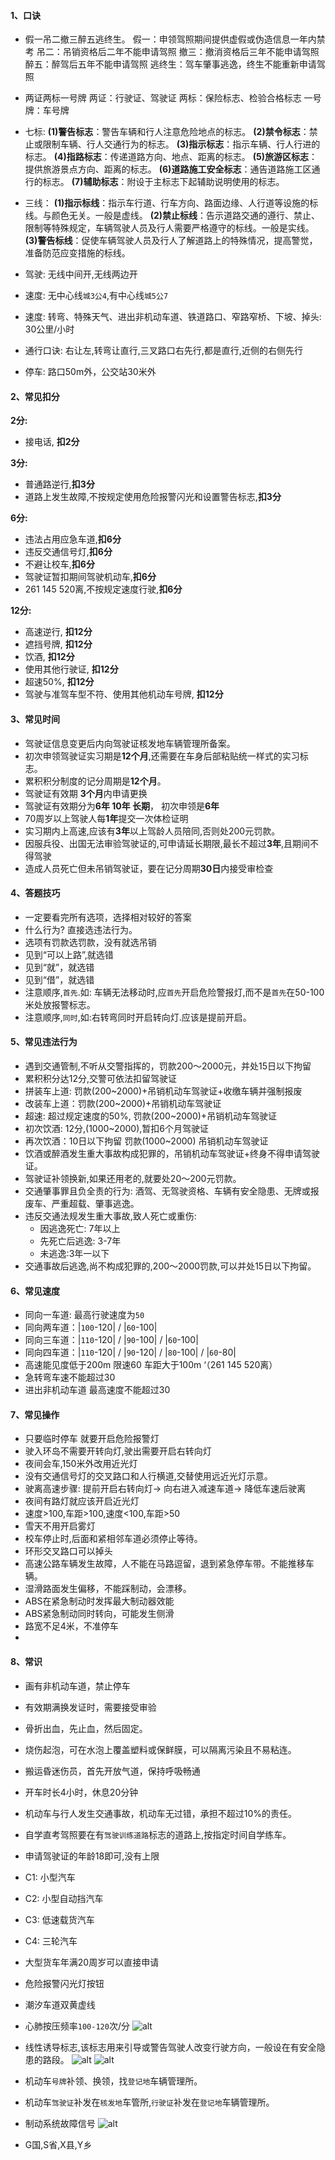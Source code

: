 #### 1、口诀
- 假一吊二撤三醉五逃终生。
假一：申领驾照期间提供虚假或伪造信息一年内禁考
吊二：吊销资格后二年不能申请驾照
撤三：撤消资格后三年不能申请驾照
醉五：醉驾后五年不能申请驾照
逃终生：驾车肇事逃逸，终生不能重新申请驾照

- 两证两标一号牌
两证：行驶证、驾驶证
两标：保险标志、检验合格标志
一号牌：车号牌

- 七标:
**(1)警告标志**：警告车辆和行人注意危险地点的标志。
**(2)禁令标志**：禁止或限制车辆、行人交通行为的标志。
**(3)指示标志**：指示车辆、行人行进的标志。
**(4)指路标志**：传递道路方向、地点、距离的标志。
**(5)旅游区标志**：提供旅游景点方向、距离的标志。
**(6)道路施工安全标志**：通告道路施工区通行的标志。
**(7)辅助标志**：附设于主标志下起辅助说明使用的标志。

- 三线：
**(1)指示标线**：指示车行道、行车方向、路面边缘、人行道等设施的标线。与颜色无关。一般是虚线。
**(2)禁止标线**：告示道路交通的遵行、禁止、限制等特殊规定，车辆驾驶人员及行人需要严格遵守的标线。一般是实线。
**(3)警告标线**：促使车辆驾驶人员及行人了解道路上的特殊情况，提高警觉，准备防范应变措施的标线。

- 驾驶: 无线中间开,无线两边开
- 速度: 无中心线`城3公4`,有中心线`城5公7`
- 速度: 转弯、特殊天气、进出非机动车道、铁道路口、窄路窄桥、下坡、掉头: 30公里/小时
- 通行口诀: 右让左,转弯让直行,三叉路口右先行,都是直行,近侧的右侧先行
- 停车: 路口50m外，公交站30米外
#### 2、常见扣分
**2分:**
- 接电话, **扣2分**

**3分:**
- 普通路逆行,**扣3分**
- 道路上发生故障,不按规定使用危险报警闪光和设置警告标志,**扣3分**

**6分:**
- 违法占用应急车道,**扣6分**
- 违反交通信号灯,**扣6分**
- 不避让校车,**扣6分**
- 驾驶证暂扣期间驾驶机动车,**扣6分**
- 261 145 520离,不按规定速度行驶,**扣6分**

**12分:**
- 高速逆行, **扣12分**
- 遮挡号牌, **扣12分**
- 饮酒, **扣12分**
- 使用其他行驶证, **扣12分**
- 超速50%, **扣12分**
- 驾驶与准驾车型不符、使用其他机动车号牌, **扣12分**
#### 3、常见时间
- 驾驶证信息变更后内向驾驶证核发地车辆管理所备案。
- 初次申领驾驶证实习期是**12个月**,还需要在车身后部粘贴统一样式的实习标志。
- 累积积分制度的记分周期是**12个月**。
- 驾驶证有效期 **3个月**内申请更换
- 驾驶证有效期分为**6年 10年 长期**， 初次申领是**6年**
- 70周岁以上驾驶人每**1年**提交一次体检证明
- 实习期内上高速,应该有**3年**以上驾龄人员陪同,否则处200元罚款。
- 因服兵役、出国无法审验驾驶证的,可申请延长期限,最长不超过**3年**,且期间不得驾驶
- 造成人员死亡但未吊销驾驶证，要在记分周期**30日**内接受审检查
#### 4、答题技巧
- 一定要看完所有选项，选择相对较好的答案
- 什么行为? 直接选违法行为。
- 选项有罚款选罚款，没有就选吊销
- 见到“可以上路”,就选错
- 见到“就”，就选错
- 见到“借”，就选错
- 注意顺序,`首先`.如: 车辆无法移动时,应`首先`开启危险警报灯,而不是`首先`在50-100米处放报警标志。
- 注意顺序,`同时`,如:右转弯同时开启转向灯.应该是提前开启。
#### 5、常见违法行为
- 遇到交通管制,不听从交警指挥的，罚款200～2000元，并处15日以下拘留
- 累积积分达12分,交警可依法扣留驾驶证
- 拼装车上道: 罚款(200~2000)+吊销机动车驾驶证+收缴车辆并强制报废
- 改装车上道：罚款(200~2000)+吊销机动车驾驶证
- 超速: 超过规定速度的50%, 罚款(200~2000)+吊销机动车驾驶证
- 初次饮酒: 12分,(1000~2000),暂扣6个月驾驶证
- 再次饮酒：10日以下拘留 罚款(1000~2000) 吊销机动车驾驶证
- 饮酒或醉酒发生重大事故构成犯罪的，吊销机动车驾驶证+终身不得申请驾驶证。
- 驾驶证补领换新,如果还用老的,就要处20～200元罚款。
- 交通肇事罪且负全责的行为: 酒驾、无驾驶资格、车辆有安全隐患、无牌或报废车、严重超载、肇事逃逸。
- 违反交通法规发生重大事故,致人死亡或重伤:
  - 因逃逸死亡: 7年以上
  - 先死亡后逃逸: 3-7年
  - 未逃逸:3年一以下
- 交通事故后逃逸,尚不构成犯罪的,200～2000罚款,可以并处15日以下拘留。
#### 6、常见速度
- 同向一车道: 最高行驶速度为`50`
- 同向两车道：|`100`-120| / |`60`-100|
- 同向三车道：|`110`-120| / |`90`-100| / |`60`-100|
- 同向四车道：|`110`-120| / |`90`-120| / |`80`-100| / |`60`-80|
- 高速能见度低于200m  限速60 车距大于100m ‘（261 145 520离）
- 急转弯车速不能超过30
- 进出非机动车道 最高速度不能超过30

#### 7、常见操作
- 只要临时停车 就要开启危险报警灯
- 驶入环岛不需要开转向灯,驶出需要开启右转向灯
- 夜间会车,150米外改用近光灯
- 没有交通信号灯的交叉路口和人行横道,交替使用远近光灯示意。
- 驶离高速步骤: 提前开启右转向灯-> 向右进入减速车道-> 降低车速后驶离
- 夜间有路灯就应该开启近光灯
- 速度>100,车距>100,速度<100,车距>50
- 雪天不用开启雾灯
- 校车停止时,后面和紧相邻车道必须停止等待。
- 环形交叉路口可以掉头
- 高速公路车辆发生故障，人不能在马路逗留，退到紧急停车带。不能推移车辆。
- 湿滑路面发生偏移，不能踩制动，会漂移。
- ABS在紧急制动时发挥最大制动器效能
- ABS紧急制动同时转向，可能发生侧滑
- 路宽不足4米，不准停车
-

#### 8、常识
- 画有非机动车道，禁止停车
- 有效期满换发证时，需要接受审验
- 骨折出血，先止血，然后固定。
- 烧伤起泡，可在水泡上覆盖塑料或保鲜膜，可以隔离污染且不易粘连。
- 搬运昏迷伤员，首先开放气道，保持呼吸畅通
- 开车时长4小时，休息20分钟
- 机动车与行人发生交通事故，机动车无过错，承担不超过10%的责任。
- 自学直考驾照要在有`驾驶训练道路`标志的道路上,按指定时间自学练车。
- 申请驾驶证的年龄18即可,没有上限
- C1: 小型汽车
- C2: 小型自动挡汽车
- C3: 低速载货汽车
- C4: 三轮汽车
- 大型货车年满20周岁可以直接申请
- 危险报警闪光灯按钮
- 潮汐车道双黄虚线
- 心肺按压频率`100-120`次/分
![alt](./img/000.jpeg)

- 线性诱导标志,该标志用来引导或警告驾驶人改变行驶方向，一般设在有安全隐患的路段。
![alt](./img/001.png)
![alt](./img/001.jpeg)

- 机动车`号牌`补领、换领，找`登记地`车辆管理所。
- 机动车`驾驶证`补发在`核发地`车管所,`行驶证`补发在`登记地`车辆管理所。
- 制动系统故障信号
![alt](./img/002.png)

- G国,S省,X县,Y乡
